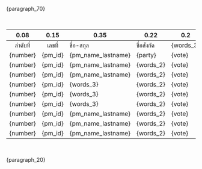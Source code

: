 {paragraph_70}

<br>

|0.08  |0.15|0.35  |0.22   |0.2         |
|:---:|:--:|-----|------|------------|
|ลำดับที่|เลขที่|ชื่อ-สกุล|ชื่อสังกัด|{words_3}|
|{number}|{pm_id}|{pm_name_lastname}|{party}|{vote}|
|{number}|{pm_id}|{pm_name_lastname}|{words_2}|{vote}|
|{number}|{pm_id}|{pm_name_lastname}|{words_2}|{vote}|
|{number}|{pm_id}|{words_3}|{words_2}|{vote}|
|{number}|{pm_id}|{words_3}|{words_2}|{vote}|
|{number}|{pm_id}|{words_3}|{words_2}|{vote}|
|{number}|{pm_id}|{pm_name_lastname}|{words_2}|{vote}|
|{number}|{pm_id}|{pm_name_lastname}|{words_2}|{vote}|
|{number}|{pm_id}|{pm_name_lastname}|{words_2}|{vote}|

<br>

{paragraph_20}